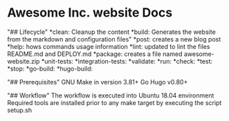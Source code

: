 # Awesome Inc. website Docs

"## Lifecycle"
*clean: Cleanup the content
*build: Generates the website from the markdown and configuration files"
*post: creates a new blog post
*help: hows commands usage information
*lint: updated to lint the files README.md and DEPLOY.md
*package: creates a file named awesome-website.zip
*unit-tests:
*integration-tests:
*validate:
*run:
*check:
*test:
*stop:
*go-build:
*hugo-build:


"## Prerequisites"
    GNU Make in version 3.81+
    Go Hugo v0.80+

"## Workflow"
    The workflow is executed into Ubuntu 18.04 environment
    Required tools are installed prior to any make target
    by executing the script setup.sh
